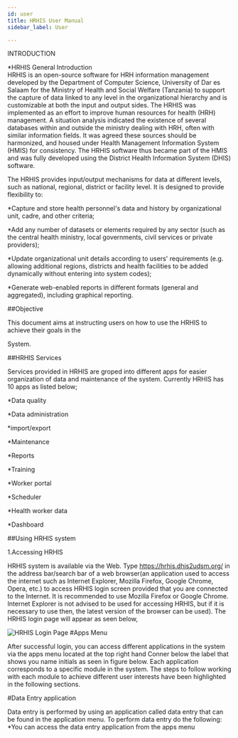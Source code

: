 ```yaml
---
id: user
title: HRHIS User Manual
sidebar_label: User

---
```


INTRODUCTION

*HRHIS General Introduction                                                    
HRHIS is an open-source software for HRH information management developed by the Department of
Computer Science, University of Dar es Salaam for the Ministry of Health and Social Welfare
(Tanzania) to support the capture of data linked to any level in the organizational hierarchy
and is customizable at both the input and output sides.
The HRHIS was implemented as an effort to improve human resources for health (HRH) management.
A situation analysis indicated the existence of several databases within and outside the
ministry dealing with HRH, often with similar information fields. It was agreed these sources
should be harmonized, and housed under Health Management Information System (HMIS) for
consistency. The HRHIS software thus became part of the HMIS and was fully developed using the
District Health Information System (DHIS) software.

The HRHIS provides input/output mechanisms for data at different levels, such as national,
regional, district or facility level. It is designed to provide flexibility to:

*Capture and store health personnel's data and history by organizational unit, cadre, and other
criteria;

*Add any number of datasets or elements required by any sector (such as the central health
  ministry, local governments, civil services or private providers);

*Update organizational unit details according to users' requirements (e.g. allowing additional
  regions, districts and health facilities to be added dynamically without entering into system
  codes);

*Generate web-enabled reports in different formats (general and aggregated), including
graphical reporting.

##Objective

This document aims at instructing users on how to use the HRHIS to achieve their goals in the

System.


##HRHIS Services

Services provided in HRHIS are groped into different apps for easier organization of data and maintenance of the system. Currently HRHIS has 10 apps as listed below;

*Data quality

*Data administration

*import/export

*Maintenance

*Reports

*Training

*Worker portal


*Scheduler

*Health worker data

*Dashboard

##Using HRHIS system

1.Accessing HRHIS

HRHIS system  is available via the Web. Type https://hrhis.dhis2udsm.org/ in the address bar/search bar of a web browser(an application used to access the internet such as Internet Explorer, Mozilla Firefox, Google Chrome, Opera, etc.) to access HRHIS login screen  provided that you are connected to the Internet. It is recommended to use Mozilla Firefox or Google Chrome. Internet Explorer is not advised to be used for accessing HRHIS, but if it is necessary to use then, the latest version of the browser can be used). The HRHIS login page will appear as seen below,

![HRHIS Login Page]()
#Apps Menu

After successful login, you can access different applications in the system via the apps menu located at the top right hand Conner below the label that shows you name initials as seen in figure below. Each application corresponds to a specific module in the system. The steps to follow working with each module to achieve different user interests have been highlighted in the following sections.

#Data Entry application

Data entry is performed by using an application called data entry that can be found in the application menu. To perform data entry do the following:
*You can access the data entry application from the apps menu
